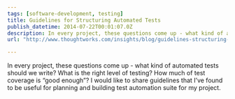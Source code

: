 ```yaml
---
tags: [software-development, testing]
title: Guidelines for Structuring Automated Tests
publish_datetime: 2014-07-22T00:01:07.0Z
description: In every project, these questions come up - what kind of automated tests should we write? What is the right level of testing? How much of test coverage is “good enough”? I would like to share guidelines that I’ve found to be useful for planning and building test automation suite for my project.
url: "http://www.thoughtworks.com/insights/blog/guidelines-structuring-automated-tests" 

---
```


In every project, these questions come up - what kind of automated tests should we write? What is the right level of testing? How much of test coverage is “good enough”? I would like to share guidelines that I’ve found to be useful for planning and building test automation suite for my project.
